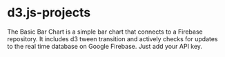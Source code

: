 # d3.js-projects

The Basic Bar Chart is a simple bar chart that connects to a Firebase repository. It includes d3 tween transition and actively checks for updates to the real time database on Google Firebase. Just add your API key. 

